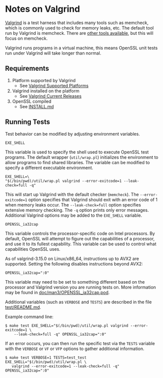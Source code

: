 Notes on Valgrind
=================

[Valgrind](https://valgrind.org/) is a test harness that includes many tools such as memcheck,
which is commonly used to check for memory leaks, etc. The default tool
run by Valgrind is memcheck. There are [other tools available](https://valgrind.org/info/tools.html), but this
will focus on memcheck.

Valgrind runs programs in a virtual machine, this means OpenSSL unit
tests run under Valgrind will take longer than normal.

Requirements
------------

1. Platform supported by Valgrind
   - See [Valgrind Supported Platforms](http://valgrind.org/info/platforms.html)
2. Valgrind installed on the platform
   - See [Valgrind Current Releases](http://valgrind.org/downloads/current.html)
4. OpenSSL compiled
   - See [INSTALL.md](INSTALL.md)

Running Tests
-------------

Test behavior can be modified by adjusting environment variables.

`EXE_SHELL`

This variable is used to specify the shell used to execute OpenSSL test
programs. The default wrapper (`util/wrap.pl`) initializes the environment
to allow programs to find shared libraries. The variable can be modified
to specify a different executable environment.

    EXE_SHELL=\
    "$(/bin/pwd)/util/wrap.pl valgrind --error-exitcode=1 --leak-check=full -q"

This will start up Valgrind with the default checker (`memcheck`).
The `--error-exitcode=1` option specifies that Valgrind should exit with an
error code of 1 when memory leaks occur.
The `--leak-check=full` option specifies extensive memory checking.
The `-q` option prints only error messages.
Additional Valgrind options may be added to the `EXE_SHELL` variable.

`OPENSSL_ia32cap`

This variable controls the processor-specific code on Intel processors.
By default, OpenSSL will attempt to figure out the capabilities of a
processor, and use it to its fullest capability. This variable can be
used to control what capabilities OpenSSL uses.

As of valgrind-3.15.0 on Linux/x86_64, instructions up to AVX2 are
supported. Setting the following disables instructions beyond AVX2:

`OPENSSL_ia32cap=":0"`

This variable may need to be set to something different based on the
processor and Valgrind version you are running tests on. More information
may be found in [doc/man3/OPENSSL_ia32cap.pod](doc/man3/OPENSSL_ia32cap.pod).

Additional variables (such as `VERBOSE` and `TESTS`) are described in the
file [test/README.md](test/README.md).

Example command line:

    $ make test EXE_SHELL="$(/bin/pwd)/util/wrap.pl valgrind --error-exitcode=1 \
        --leak-check=full -q" OPENSSL_ia32cap=":0"

If an error occurs, you can then run the specific test via the `TESTS` variable
with the `VERBOSE` or `VF` or `VFP` options to gather additional information.

    $ make test VERBOSE=1 TESTS=test_test EXE_SHELL="$(/bin/pwd)/util/wrap.pl \
       valgrind --error-exitcode=1 --leak-check=full -q" OPENSSL_ia32cap=":0"
